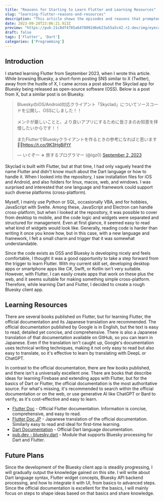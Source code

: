 ```yaml
---
title: "Reasons for Starting to Learn Flutter and Learning Resources"
slug: "learning-flutter-reasons-and-resources"
description: "This article shows the episodes and reasons that prompted me to start learning Flutter, as well as learning resources."
date: 2023-09-28T23:06:21.913Z
preview: "https://pub-21c8df4785a6478092d6eb23a55a5c42.r2.dev/img/eyecatch/FlutterEyecatch.webp"
draft: false
tags: ['Flutter', 'Dart']
categories: ['Programming']
---
```


## Introduction

I started learning Flutter from September 2023, when I wrote this article. While browsing Bluesky, a short-form posting SNS similar to X (Twitter), away from the hustle of X, I came across a post about the Skyclad app for Bluesky being released as open-source software (OSS). Below is a post from X, but a similar post is on Bluesky.

<blockquote class="twitter-tweet"><p lang="ja" dir="ltr">BlueskyのiOS/Android対応クライアント「Skyclad」についてソースコードを公開し、OSSにしました！！<br><br>メンテが厳しいことと、より良いアプリにするために皆さまのお知恵を拝借したいからです！！<br><br>またFlutterでBlueskyクライアントを作るときの参考になればと思います🙇‍♂️<a href="https://t.co/9K3HgBiFtY">https://t.co/9K3HgBiFtY</a></p>&mdash; いぐぞー ✈️ 旅するプログラマー (@igz0) <a href="https://twitter.com/igz0/status/1697876815849930889?ref_src=twsrc%5Etfw">September 2, 2023</a></blockquote> <script async src="https://platform.twitter.com/widgets.js" charset="utf-8"></script>

Skyclad is built with Flutter, but at that time, I had only vaguely heard the name Flutter and didn't know much about the Dart language or how to handle it. When I looked into the repository, I saw installation files for iOS and Android, and also folders for linux, macos, web, and windows. I was surprised and interested that one language and framework could support such diverse platforms (cross-platform).

Myself, I mainly use Python or SQL, occasionally VBA, and for hobbies, JavaScript with Svelte. Among these, JavaScript and Electron can handle cross-platform, but when I looked at the repository, it was possible to cover from desktop to mobile, and the code logic and widgets were separated and structured for management. Even at first glance, it seemed easy to read what kind of widgets would look like. Generally, reading code is harder than writing it once you know how, but in this case, with a new language and framework, I felt a small charm and trigger that it was somewhat understandable.

Since the code exists as OSS and Bluesky is developing nicely and feels comfortable, I thought it was a good opportunity to take a step forward from the trigger to learn Flutter. With my current skill set, developing desktop apps or smartphone apps like C#, Swift, or Kotlin isn't very suitable. However, with Flutter, I can easily create apps that work on these plus the web, and it seems suitable for making something simple cross-platform. Therefore, while learning Dart and Flutter, I decided to create a rough Bluesky client app.

## Learning Resources

There are several books published on Flutter, but for learning Flutter, the official documentation and its Japanese translation are recommended. The official documentation published by Google is in English, but the text is easy to read, detailed yet concise, and comprehensive. There is also a Japanese translation of that documentation available on GitHub, so you can learn in Japanese. Even if the translation isn't caught up, Google's documentation uses technical writing techniques, making it not only easy to read but also easy to translate, so it's effective to learn by translating with DeepL or ChatGPT.

In contrast to the official documentation, there are few books published, and there isn't a universally excellent one. There are books that describe ideas for learning Firebase and extending apps with Flutter, but for the basics of Dart or Flutter, the official documentation is the most authoritative source. For what's missing, it's recommended to search within the official documentation or on the web, or use generative AI like ChatGPT or Bard to verify, as it's cost-effective and easy to learn.

* [Flutter Doc](https://docs.flutter.dev/) - Official Flutter documentation. Information is concise, comprehensive, and easy to read.
* [Flutter Doc JP](https://flutter.ctrnost.com/) - Japanese translation of the official documentation. Similarly easy to read and ideal for first-time learning.
* [Dart Documentation](https://dart.dev/guides) - Official Dart language documentation.
* [pub.dev - bluesky.dart](https://pub.dev/packages/bluesky) - Module that supports Bluesky processing for Dart and Flutter.

## Future Plans

Since the development of the Bluesky client app is steadily progressing, I will gradually output the knowledge gained on this site. I will write about Dart language syntax, Flutter widget concepts, Bluesky API backend processing, and how to integrate it with UI, from basics to advanced steps. Since the official documentation is excellent for the basics, I will mainly focus on steps to shape ideas based on that basics and share knowledge.